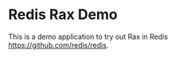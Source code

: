 # Redis Rax Demo

This is a demo application to try out Rax in Redis <https://github.com/redis/redis>.
